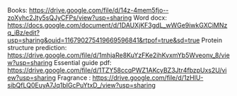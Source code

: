 Books: https://drive.google.com/file/d/14z-4mem5fjo--zoXyhc2Jty5sQJyCFPs/view?usp=sharing
Word docx: https://docs.google.com/document/d/1DAUXjKF3gdL_wWGe9iwkGXCiMNzq_iBz/edit?usp=sharing&ouid=116790275419669596841&rtpof=true&sd=true
Protein structure prediction: https://drive.google.com/file/d/1mhjaRe8KuYzFKe2ihKvxmYb5Wveonv_8/view?usp=sharing
Essential guide pdf: https://drive.google.com/file/d/1TZY58ccqPWZ1AKcyBZ3Jtr4fbzpUxs2U/view?usp=sharing
Fragrance : https://drive.google.com/file/d/1zHlU-sibQfLQ0EuyA7Jq1bIGcPuYtxD_/view?usp=sharing
